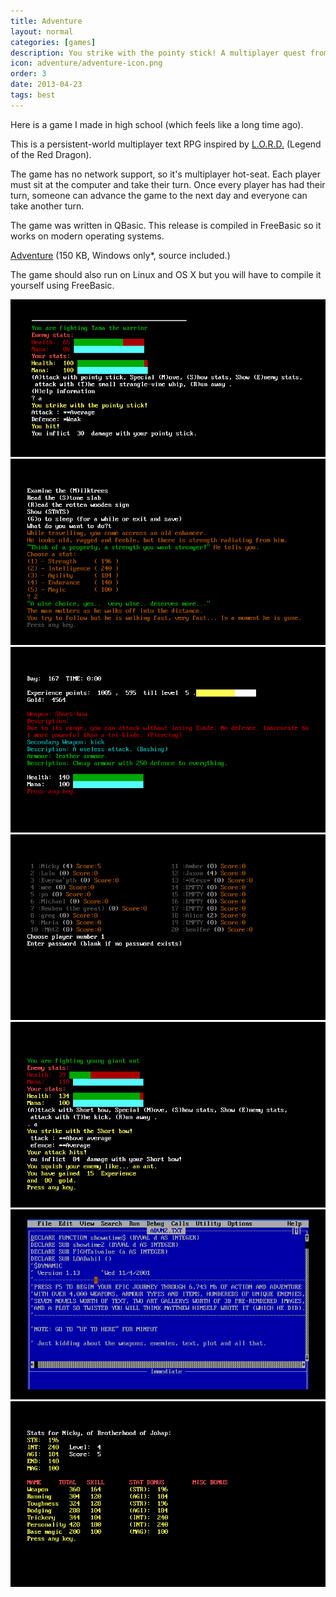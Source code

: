 ```yaml
---
title: Adventure
layout: normal
categories: [games]
description: You strike with the pointy stick! A multiplayer quest from the turn of the century.
icon: adventure/adventure-icon.png
order: 3
date: 2013-04-23
tags: best
---
```

Here is a game I made in high school (which feels like a long time ago).

This is a persistent-world multiplayer text RPG inspired by <a href="http://en.wikipedia.org/wiki/Legend_of_the_Red_Dragon">L.O.R.D.</a> (Legend of the Red Dragon).

The game has no network support, so it's multiplayer hot-seat. Each player must sit at the computer and take their turn. Once every player has had their turn, someone can advance the game to the next day and everyone can take another turn.

The game was written in QBasic. This release is compiled in FreeBasic so it works on modern operating systems.

<p><a onclick="_gaq.push(['_trackEvent','Download','Game',this.href]);" href="adv-2010-06-29.zip">Adventure</a> (150 KB, Windows only*, source included.)</p>

The game should also run on Linux and OS X but you will have to compile it yourself using FreeBasic.

<img src="adventure-combat-vs-tama.png" alt="Combat, the player faces Tama"/>
<img src="adventure-event.png" alt="The player can experience special events"/>
<img src="adventure-inventory.png" alt="There is an inventory screen"/>
<img src="adventure-player-select.png" alt="Players choose a character and can see other player's characters"/>
<img src="adventure-combat.png" alt="Combat"/>
<img src="adventure-source.png" alt="The source code had a lot of jokes that I found funny at the time"/>
<img src="adventure-stats.png" alt="There are lots of RPG stats to level up"/>
